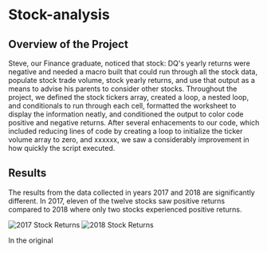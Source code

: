 # Stock-analysis

## Overview of the Project

Steve, our Finance graduate, noticed that stock: DQ's yearly returns were negative and needed a macro built that could run through all the stock data, populate stock trade volume, stock yearly returns, and use that output as a means to advise his parents to consider other stocks. Throughout the project, we defined the stock tickers array, created a loop, a nested loop, and conditionals to run through each cell, formatted the worksheet to display the information neatly, and conditioned the output to color code positive and negative returns. After several enhacements to our code, which included reducing lines of code by creating a loop to initialize the ticker volume array to zero, and xxxxxx, we saw a considerably improvement in how quickly the script executed.

## Results

The results from the data collected in years 2017 and 2018 are significantly different. In 2017, eleven of the twelve stocks saw positive returns compared to 2018 where only two stocks experienced positive returns.

![2017 Stock Returns](VBA_Challenge_2017.PNG)
![2018 Stock Returns](VBA_Challenge_2018.PNG)

In the original 

